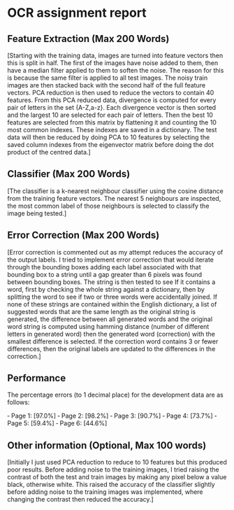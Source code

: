 # OCR assignment report

## Feature Extraction (Max 200 Words)

[Starting with the training data, images are turned into feature
vectors then this is split in half. The first of the images have
noise added to them, then have a median filter applied to them
to soften the noise. The reason for this is because the same
filter is applied to all test images. The noisy train images are then
stacked back with the second half of the full feature vectors. PCA
reduction is then used to reduce the vectors to contain 40 features.
From this PCA reduced data, divergence is computed for every pair
of letters in the set {A-Z,a-z}. Each divergence vector is then sorted
and the largest 10 are selected for each pair of letters. Then the
best 10 features are selected from this matrix by flattening it and
counting the 10 most common indexes. These indexes are saved
in a dictionary. The test data will then be reduced by doing PCA to
10 features by selecting the saved column indexes from the
eigenvector matrix before doing the dot product of the centred data.]

## Classifier (Max 200 Words)

[The classifier is a k-nearest neighbour classifier using the cosine
distance from the training feature vectors.  The nearest 5
neighbours are inspected, the most common label of those
neighbours is selected to classify the image being tested.]

## Error Correction (Max 200 Words)

[Error correction is commented out as my attempt reduces the
accuracy of the output labels. I tried to implement error correction
that would iterate through the bounding boxes adding each
label associated with that bounding box to a string until a gap greater
than 6 pixels was found between bounding boxes. The string is then
tested to see If it contains a word, first by checking the whole string
against a dictionary, then by splitting the word to see if two or three
words were accidentally joined. If none of these strings are contained
within the English dictionary, a list of suggested words that are the
same length as the original string is generated, the difference between
all generated words and the original word string is computed using
hamming distance (number of different letters in generated word) then
the generated word (correction) with the smallest difference is selected.
If the correction word contains 3 or fewer differences, then the original
labels are updated to the differences in the correction.]

## Performance

The percentage errors (to 1 decimal place) for the development data are
as follows:

‐ Page 1: [97.0%]
‐ Page 2: [98.2%]
‐ Page 3: [90.7%]
‐ Page 4: [73.7%]
‐ Page 5: [59.4%]
‐ Page 6: [44.6%]

## Other information (Optional, Max 100 words)

[Initially I just used PCA reduction to reduce to 10 features but this
produced poor results. Before adding noise to the training images,
I tried raising the contrast of both the test and train images by
making any pixel below a value black, otherwise white. This raised
the accuracy of the classifier slightly before adding noise to the
training images was implemented, where changing the contrast
then reduced the accuracy.]